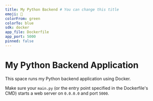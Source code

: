 ```yaml
---
title: My Python Backend # You can change this title
emoji: 🐍
colorFrom: green
colorTo: blue
sdk: docker
app_file: Dockerfile
app_port: 5000
pinned: false
---
```


# My Python Backend Application

This space runs my Python backend application using Docker.

Make sure your `main.py` (or the entry point specified in the Dockerfile's CMD)
starts a web server on `0.0.0.0` and port `5000`. 